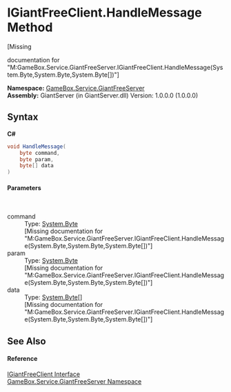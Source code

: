 # IGiantFreeClient.HandleMessage Method 
 

\[Missing <summary> documentation for "M:GameBox.Service.GiantFreeServer.IGiantFreeClient.HandleMessage(System.Byte,System.Byte,System.Byte[])"\]

**Namespace:**&nbsp;<a href="ffbbbfc0-ecaa-0963-067d-b25a51762eb7">GameBox.Service.GiantFreeServer</a><br />**Assembly:**&nbsp;GiantServer (in GiantServer.dll) Version: 1.0.0.0 (1.0.0.0)

## Syntax

**C#**<br />
``` C#
void HandleMessage(
	byte command,
	byte param,
	byte[] data
)
```


#### Parameters
&nbsp;<dl><dt>command</dt><dd>Type: <a href="http://msdn2.microsoft.com/zh-cn/library/yyb1w04y" target="_blank">System.Byte</a><br />\[Missing <param name="command"/> documentation for "M:GameBox.Service.GiantFreeServer.IGiantFreeClient.HandleMessage(System.Byte,System.Byte,System.Byte[])"\]</dd><dt>param</dt><dd>Type: <a href="http://msdn2.microsoft.com/zh-cn/library/yyb1w04y" target="_blank">System.Byte</a><br />\[Missing <param name="param"/> documentation for "M:GameBox.Service.GiantFreeServer.IGiantFreeClient.HandleMessage(System.Byte,System.Byte,System.Byte[])"\]</dd><dt>data</dt><dd>Type: <a href="http://msdn2.microsoft.com/zh-cn/library/yyb1w04y" target="_blank">System.Byte</a>[]<br />\[Missing <param name="data"/> documentation for "M:GameBox.Service.GiantFreeServer.IGiantFreeClient.HandleMessage(System.Byte,System.Byte,System.Byte[])"\]</dd></dl>

## See Also


#### Reference
<a href="c76c58a1-7caf-8472-6bad-977a1ec5f3fe">IGiantFreeClient Interface</a><br /><a href="ffbbbfc0-ecaa-0963-067d-b25a51762eb7">GameBox.Service.GiantFreeServer Namespace</a><br />